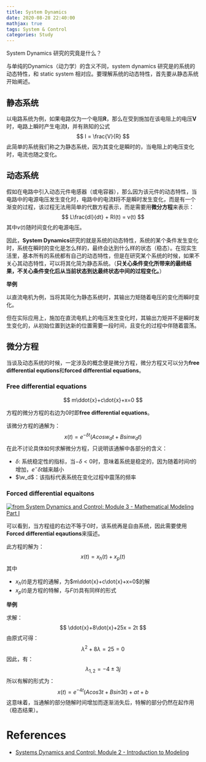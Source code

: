 ```yaml
---
title: System Dynamics
date: 2020-08-28 22:40:00
mathjax: true
tags: System & Control
categories: Study
---
```



System Dynamics 研究的究竟是什么？

与单纯的Dynamics（动力学）的含义不同，system dynamics 研究是的系统的动态特性，和 static system 相对应。要理解系统的动态特性，首先要从静态系统开始阐述。

## 静态系统

以电路系统为例，如果电路仅为一个电阻**R**，那么在受到施加在该电阻上的电压**V**时，电路上瞬时产生电流**I**，并有熟知的公式
$$
I = \frac{V}{R}
$$
此简单的系统我们称之为静态系统，因为其变化是瞬时的，当电阻上的电压变化时，电流也随之变化。



## 动态系统

假如在电路中引入动态元件电感器（或电容器），那么因为该元件的动态特性，当电路中的电源电压发生变化时，电路中的电流**I**将不是瞬时发生变化，而是有一个渐变的过程，该过程无法用简单的代数方程表示，而是需要用**微分方程**来表示：
$$
L\frac{dI}{dt} + RI(t) = v(t)
$$
其中$v(t)$随时间变化的电源电压。

因此，**System Dynamics**研究的就是系统的动态特性，系统的某个条件发生变化时，系统在瞬时的变化是怎么样的，最终会达到什么样的状态（稳态）。在现实生活里，基本所有的系统都有自己的动态特性，但是在研究某个系统的时候，如果不关心其动态特性，可以将其化简为静态系统。（**只关心条件变化所带来的最终结果，不关心条件变化后从当前状态到达最终状态中间的过程变化。**）

**举例**

以直流电机为例，当将其简化为静态系统时，其输出力矩随着电压的变化而瞬时变化。

但在实际应用上，施加在直流电机上的电压发生变化时，其输出力矩并不是瞬时发生变化的，从初始位置到达新的位置需要一段时间，且变化的过程中伴随着震荡。

## 微分方程

当谈及动态系统的时候，一定涉及的概念便是微分方程，微分方程又可以分为**free differential equtions**和**forced differential equations**。

### Free differential equations

$$
m\ddot{x}+c\dot{x}+x=0
$$

方程的微分方程的右边为0时即**free differential equations**。

该微分方程的通解为：
$$
x(t)=e^{-{\delta}t}(Acosw_dt+Bsinw_dt)
$$
在此不讨论具体如何求解微分方程，只说明该通解中各部分的含义：

- ${\delta}$: 系统稳定性的指标，当$-{\delta}<0$时，意味着系统是稳定的，因为随着时间$t$的增加，$e^-{\delta}t$越来越小
- $\w_d$：该指标代表系统在变化过程中震荡的频率

### Forced differential equaitons

<a href="https://imgur.com/1qJWpqV"><img src="https://i.imgur.com/1qJWpqV.png" alt="from System Dynamics and Control: Module 3 - Mathematical Modeling Part I" /></a>

可以看到，当方程组的右边不等于0时，该系统再是自由系统，因此需要使用**Forced differential eqautions**来描述。

此方程的解为：
$$
x(t) = x_h(t) + x_p(t)
$$
其中

- $x_h(t)$是方程的通解，为$m\ddot{x}+c\dot{x}+x=0$的解
- $x_p(t)$是方程的特解，与$F(t)$具有同样的形式

**举例**

求解：
$$
\ddot{x}+8\dot{x}+25x = 2t
$$
由原式可得：
$$
\lambda^2+8\lambda=25=0
$$
因此，有：
$$
\lambda_{1,2}=-4\pm3j
$$
所以有解的形式为：
$$
x(t)=e^{-4t}(Acos3t+Bsin3t)+at+b
$$
这意味着，当通解的部分随解时间增加而逐渐消失后，特解的部分仍然在起作用（稳态结果）。



# References

- [Systems Dynamics and Control: Module 2 - Introduction to Modeling](https://www.youtube.com/watch?v=vwso-xHLNGc&t=1056s)









